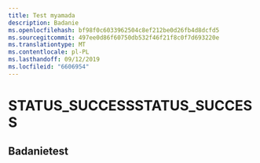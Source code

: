 ```yaml
---
title: Test myamada
description: Badanie
ms.openlocfilehash: bf98f0c6033962504c8ef212be0d26fb4d8dcfd5
ms.sourcegitcommit: 497ee0d86f60750db532f46f21f8c0f7d693220e
ms.translationtype: MT
ms.contentlocale: pl-PL
ms.lasthandoff: 09/12/2019
ms.locfileid: "6606954"
---
```

# <a name="status_success"></a><span data-ttu-id="257f2-103">STATUS_SUCCESS</span><span class="sxs-lookup"><span data-stu-id="257f2-103">STATUS_SUCCESS</span></span> 
## <a name="test"></a><span data-ttu-id="257f2-104">Badanie</span><span class="sxs-lookup"><span data-stu-id="257f2-104">test</span></span> 
